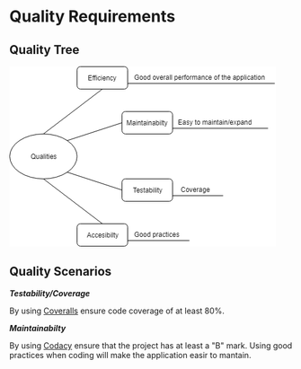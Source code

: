 Quality Requirements 
====================

Quality Tree
------------

![Quality tree](images/10-quality-tree.png "Quality tree Diagram")

Quality Scenarios
-----------------

***Testability/Coverage***

By using [Coveralls](https://coveralls.io/) ensure code coverage of at least 80%.

***Maintainabilty***

By using [Codacy](https://www.codacy.com) ensure that the project has at least a "B" mark. Using good practices when coding will make the application easir to mantain.
